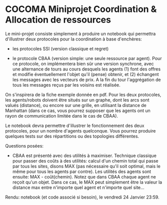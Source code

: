 # COCOMA Miniprojet Coordination & Allocation de ressources

Le mini-projet consiste simplement à produire un notebook qui permettra d'illustrer deux protocoles pour la coordination à base d'enchères:

- les protocoles SSI (version classique et regret)

- le protocole CBAA (version simple: une seule ressource par agent). Pour ce protocole, on implémentera bien sûr une version synchrone, avec une alternance de tours au cours desquels les agents (1) font des offres et modifie éventuellement l'objet qu'il (pense) obtenir, et (2) échangent les messages avec les vecteurs de prix. A la fin du tour l'aggrégation de tous les messages reçus par les voisins est réalisée.

On s'inspirera de la fiche exemple donnée en pdf. Pour les deux protocoles, les agents/robots doivent être situés sur un graphe, dont les arcs sont valués (distance), ou encore sur une grille, en utilisant la distance de Manhattan (dans ce cas, vous pourrez supposer que les agents ont un rayon de communication limitée dans le cas de CBAA).

Le notebook devra permettre d'illustrer le fonctionnement des deux protocoles, pour un nombre d'agents quelconque. Vous pourrez produire quelques tests sur des répartitions ou des topologies différentes. 

Questions posées:

* CBAA est présenté avec des utilités à maximiser. Technique classique pour passer des coûts à des utilités: calcul d'un chemin total qui passe par tous les sites, disons MAX (pas nécessaire qu'il soit optimal, mais le même pour tous les agents par contre). Les utilités des agents sont ensuite: MAX - coût(chemin). Notez que dans CBAA chaque agent ne reçoit qu'un objet. Dans ce cas, le MAX peut simplement être la valeur la distance max entre n'importe quel agent et n'importe quel site...

Rendu: notebook (et code associé si besoin), le vendredi 24 Janvier 23:59. 
